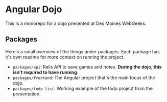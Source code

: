 Angular Dojo
============

This is a monorepo for a dojo presented at Des Moines WebGeeks.

## Packages

Here's a small overview of the things under packages.
Each package has it's own readme for more context on running the project.

* `packages/api`: Rails API to save games and notes.
**During the dojo, this isn't required to have running.**
* `packages/frontend`: The Angular project that's the main focus of the dojo.
* `packages/todo-list`: Working example of the todo project from the presentation.
